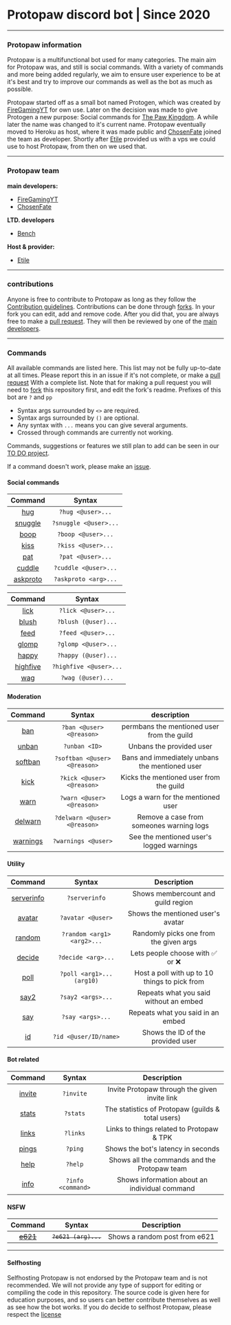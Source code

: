 # Protopaw discord bot | Since 2020
----
### Protopaw information
Protopaw is a multifunctional bot used for many categories. The main aim for Protopaw was, and still is social commands. With a variety of commands and more being added regularly, we aim to ensure user experience to be at it's best and try to improve our commands as well as the bot as much as possible.

Protopaw started off as a small bot named Protogen, which was created by [FireGamingYT](https://github.com/FireGamingYT/) for own use. Later on the decision was made to give Protogen a new purpose: Social commands for [The Paw Kingdom](https://linktr.ee/pawkingdom). A while later the name was changed to it's current name. Protopaw eventually moved to Heroku as host, where it was made public and [ChosenFate](https://github.com/Chosen-Fate) joined the team as developer. Shortly after [Etile](https://github.com/Etile0) provided us with a vps we could use to host Protopaw, from then on we used that.

---
### Protopaw team
**main developers:**
- [FireGamingYT](https://github.com/FireGamingYT/)
- [ChosenFate](https://github.com/Chosen-Fate/)

**LTD. developers**
- [Bench](https://github.com/Bench182/)

**Host & provider:**
- [Etile](https://github.com/Etile0/)
---
### contributions
Anyone is free to contribute to Protopaw as long as they follow the [Contribution guidelines](https://github.com/FireGamingYT/protogen/blob/master/CONTRIBUTING.md). Contributions can be done through [forks](https://github.com/FireGamingYT/protogen/network/members). In your fork you can edit, add and remove code. After you did that, you are always free to make a [pull request](https://github.com/FireGaming/protogen/pulls/). They will then be reviewed by one of the [main developers](https://github.com/FireGamingYT/protogen#protopaw-team).

---
### Commands
All available commands are listed here. This list may not be fully up-to-date at all times.
Please report this in an issue if it's not complete, or make a [pull request](https://github.com/FireGamingYT/protogen/pulls/) With a complete list. Note that for making a pull request you will need to [fork](https://github.com/FireGamingYT/protogen/network/members) this repository first, and edit the fork's readme. Prefixes of this bot are `?` and `pp `

* Syntax args surrounded by `<>` are required. 
* Syntax args surrounded by `()` are optional. 
* Any syntax with `...` means you can give several arguments.
* Crossed through commands are currently not working.

Commands, suggestions or features we still plan to add can be seen in our [TO DO project](https://github.com/FireGamingYT/protogen/projects/1).

If a command doesn't work, please make an [issue](https://github.com/FireGamingYT/protogen/issues/).

#### Social commands
|Command                                                                      |Syntax                |
| :-------------------------------------------------------------------------: | :------------------: |
|[hug](https://github.com/FireGamingYT/protogen/blob/master/main.py#L179)     |`?hug <@user>...`     |
|[snuggle](https://github.com/FireGamingYT/protogen/blob/master/main.py#L173) |`?snuggle <@user>...` |
|[boop](https://github.com/FireGamingYT/protogen/blob/master/main.py#L191)    |`?boop <@user>...`    |
|[kiss](https://github.com/FireGamingYT/protogen/blob/master/main.py#L197)    |`?kiss <@user>...`    |
|[pat](https://github.com/FireGamingYT/protogen/blob/master/main.py#L185)     |`?pat <@user>...`     |
|[cuddle](https://github.com/FireGamingYT/protogen/blob/master/main.py#L215)  |`?cuddle <@user>...`  |
|[askproto](https://github.com/FireGamingYT/protogen/blob/master/main.py#L355)|`?askproto <arg>...`  |

|Command                                                                      |Syntax                |  
| :-------------------------------------------------------------------------: | :------------------: |
|[lick](https://github.com/FireGamingYT/protogen/blob/master/main.py#L203)    |`?lick <@user>...`    |
|[blush](https://github.com/FireGamingYT/protogen/blob/master/main.py#L251)   |`?blush (@user)...`   |
|[feed](https://github.com/FireGamingYT/protogen/blob/master/main.py#L266)    |`?feed <@user>...`    |
|[glomp](https://github.com/FireGamingYT/protogen/blob/master/main.py#L276)   |`?glomp <@user>...`   |
|[happy](https://github.com/FireGamingYT/protogen/blob/master/main.py#L286)   |`?happy (@user)...`   |
|[highfive](https://github.com/FireGamingYT/protogen/blob/master/main.py#L301)|`?highfive <@user>...`|
|[wag](https://github.com/FireGamingYT/protogen/blob/master/main.py#L307)     |`?wag (@user)...`     |

#### Moderation
|Command                                                                        |Syntax                       |description                                      |
| :---------------------------------------------------------------------------: | :-------------------------: | :---------------------------------------------: |
|[ban](https://github.com/FireGamingYT/protogen/blob/master/main.py#L364)       |`?ban <@user> <@reason>`     |permbans the mentioned user from the guild       | 
|[unban](https://github.com/FireGamingYT/protogen/blob/master/main.py#L384)     |`?unban <ID>`                |Unbans the provided user                         |
|[softban](https://github.com/FireGamingYT/protogen/blob/master/main.py#L416)   |`?softban <@user> <@reason>` |Bans and immediately unbans the mentioned user   |
|[kick](https://github.com/FireGamingYT/protogen/blob/master/main.py#L396)      |`?kick <@user> <@reason>`    |Kicks the mentioned user from the guild          |
|[warn](https://github.com/FireGamingYT/protogen/blob/master/main.py#L505)      |`?warn <@user> <@reason>`    |Logs a warn for the mentioned user               |
|[delwarn](https://github.com/FireGamingYT/protogen/blob/master/main.py#L515)   |`?delwarn <@user> <@reason>` |Remove a case from someones warning logs         |
|[warnings](https://github.com/FireGamingYT/protogen/blob/master/main.py#L528)  |`?warnings <@user>`          |See the mentioned user's logged warnings         |

#### Utility
|Command                                                                        |Syntax                       |Description                                      |
| :-------------------------------------------------------------------------:   | :-------------------------: | :---------------------------------------------: |
|[serverinfo](https://github.com/FireGamingYT/protogen/blob/master/main.py#L153)|`?serverinfo`                |Shows membercount and guild region               |
|[avatar](https://github.com/FireGamingYT/protogen/blob/master/main.py#L130)    |`?avatar <@user>`            |Shows the mentioned user's avatar                |
|[random](https://github.com/FireGamingYT/protogen/blob/master/main.py#L328)    |`?random <arg1> <arg2>...`   |Randomly picks one from the given args           |
|[decide](https://github.com/FireGamingYT/protogen/blob/master/main.py#L458)    |`?decide <arg>...`           |Lets people choose with :white_check_mark:	or :x:|
|[poll](https://github.com/FireGamingYT/protogen/blob/master/main.py#L437)      |`?poll <arg1>... (arg10)`    |Host a poll with up to 10 things to pick from    |
|[say2](https://github.com/FireGamingYT/protogen/blob/master/main.py#L486)      |`?say2 <args>...`            |Repeats what you said without an embed           |
|[say](https://github.com/FireGamingYT/protogen/blob/master/main.py#L477)       |`?say <args>...`             |Repeats what you said in an embed                |
|[id](https://github.com/FireGamingYT/protogen/blob/master/main.py#L92)         |`?id <@user/ID/name>`        |Shows the ID of the provided user                |

#### Bot related
|Command                                                                        |Syntax                       |Description                                      |
| :-------------------------------------------------------------------------:   | :-------------------------: | :---------------------------------------------: |
|[invite](https://github.com/FireGamingYT/protogen/blob/master/main.py#L75)     |`?invite`                    |Invite Protopaw through the given invite link    |
|[stats](https://github.com/FireGamingYT/protogen/blob/master/main.py#L83)      |`?stats`                     |The statistics of Protopaw (guilds & total users)|
|[links](https://github.com/FireGamingYT/protogen/blob/master/main.py#L143)     |`?links`                     |Links to things related to Protopaw & TPK        |
|[pings](https://github.com/FireGamingYT/protogen/blob/master/main.py#L44)      |`?ping`                      |Shows the bot's latency in seconds               |
|[help](https://github.com/FireGamingYT/protogen/blob/master/main.py#L60)       |`?help`                      |Shows all the commands and the Protopaw team     |
|[info](https://github.com/FireGamingYT/protogen/blob/master/main.py#L335)      |`?info <command>`            |Shows information about an individual command    |

#### NSFW
|Command                                                                        |Syntax                       |Description                                       |
| :-------------------------------------------------------------------------:   | :-------------------------: | :----------------------------------------------: |
|~~[e621](https://github.com/FireGamingYT/protogen/blob/master/main.py#L112)~~  |~~`?e621 (arg)...`~~         |Shows a random post from e621 | NSFW channels only|
---
#### Selfhosting
Selfhosting Protopaw is not endorsed by the Protopaw team and is not recommended. We will not provide any type of support for editing or compiling the code in this repository. The source code is given here for education purposes, and so users can better contribute themselves as well as see how the bot works. If you do decide to selfhost Protopaw, please respect the [license](https://github.com/FireGamingYT/protogen/blob/master/LICENSE)
